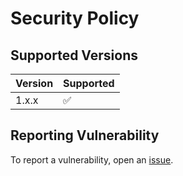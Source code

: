 # Security Policy

## Supported Versions
| Version | Supported          |
| ------- | ------------------ |
| 1.x.x   | :white_check_mark: |

## Reporting Vulnerability
To report a vulnerability, open an [issue](https://github.com/airscripts/lgbtpp/issues/new/choose).
